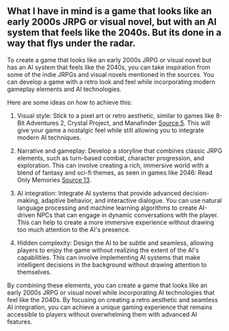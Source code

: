 ## What I have in mind is a game that looks like an early 2000s JRPG or visual novel, but with an AI system that feels like the 2040s. But its done in a way that flys under the radar.

To create a game that looks like an early 2000s JRPG or visual novel but has an AI system that feels like the 2040s, you can take inspiration from some of the indie JRPGs and visual novels mentioned in the sources. You can develop a game with a retro look and feel while incorporating modern gameplay elements and AI technologies.

Here are some ideas on how to achieve this:

1. Visual style: Stick to a pixel art or retro aesthetic, similar to games like 8-Bit Adventures 2, Crystal Project, and Manafinder [Source 5](https://turnbasedlovers.com/lists/10-upcoming-indie-turn-based-jrpgs-2022/). This will give your game a nostalgic feel while still allowing you to integrate modern AI techniques.

2. Narrative and gameplay: Develop a storyline that combines classic JRPG elements, such as turn-based combat, character progression, and exploration. This can involve creating a rich, immersive world with a blend of fantasy and sci-fi themes, as seen in games like 2046: Read Only Memories [Source 13](https://www.nintendolife.com/guides/best-visual-novels-for-nintendo-switch).

3. AI integration: Integrate AI systems that provide advanced decision-making, adaptive behavior, and interactive dialogue. You can use natural language processing and machine learning algorithms to create AI-driven NPCs that can engage in dynamic conversations with the player. This can help to create a more immersive experience without drawing too much attention to the AI's presence.

4. Hidden complexity: Design the AI to be subtle and seamless, allowing players to enjoy the game without realizing the extent of the AI's capabilities. This can involve implementing AI systems that make intelligent decisions in the background without drawing attention to themselves.

By combining these elements, you can create a game that looks like an early 2000s JRPG or visual novel while incorporating AI technologies that feel like the 2040s. By focusing on creating a retro aesthetic and seamless AI integration, you can achieve a unique gaming experience that remains accessible to players without overwhelming them with advanced AI features. 

